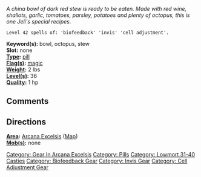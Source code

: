 *A china bowl of dark red stew is ready to be eaten. Made with red wine,
shallots, garlic, tomatoes, parsley, potatoes and plenty of octopus,
this is one Jeli's special recipes.*

`Level 42 spells of: 'biofeedback' 'invis' 'cell adjustment'.`

**Keyword(s):** bowl, octopus, stew  
**Slot:** none  
**[Type](:Category:_Object_Types.md "wikilink"):**
[pill](:Category:_Pills.md "wikilink")  
**[Flag(s)](:Category:_Object_Flags.md "wikilink"):**
[magic](Magic_Flag.md "wikilink")  
**[Weight](Object_Weight.md "wikilink"):** 2 lbs  
**[Level(s)](Object_Level.md "wikilink"):** 36  
**[Quality](Object_Quality.md "wikilink"):** 1 hp  

## Comments

## Directions

**[Area](:Category:_Areas.md "wikilink"):** [Arcana
Excelsis](:Category:_Arcana_Excelsis.md "wikilink")
([Map](Arcana_Excelsis_Map.md "wikilink"))  
**[Mob(s)](:Category:_Mobs.md "wikilink"):** none  

[Category: Gear In Arcana
Excelsis](Category:_Gear_In_Arcana_Excelsis "wikilink") [Category:
Pills](Category:_Pills "wikilink") [Category: Lowmort 31-40
Casties](Category:_Lowmort_31-40_Casties "wikilink") [Category:
Biofeedback Gear](Category:_Biofeedback_Gear "wikilink") [Category:
Invis Gear](Category:_Invis_Gear "wikilink") [Category: Cell Adjustment
Gear](Category:_Cell_Adjustment_Gear "wikilink")
